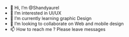 - 👋 Hi, I’m @Shandyaurel
- 👀 I’m interested in UI/UX
- 🌱 I’m currently learning graphic Design
- 💞️ I’m looking to collaborate on Web and mobile design
- 📫 How to reach me ? Please leave messages

<!---
Shandyaurel/Shandyaurel is a ✨ special ✨ repository because its `README.md` (this file) appears on your GitHub profile.
You can click the Preview link to take a look at your changes.
--->
